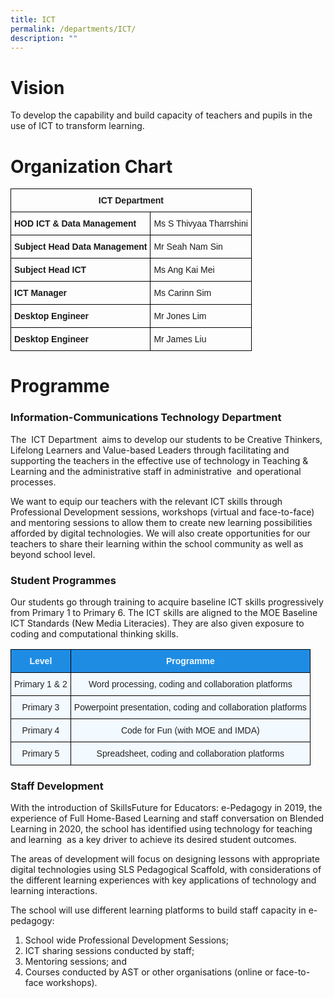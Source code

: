 ```yaml
---
title: ICT
permalink: /departments/ICT/
description: ""
---
```

# Vision 

To develop the capability and build capacity of teachers and pupils in the use of ICT to transform learning.

# Organization Chart
<style type="text/css">
.tg  {border-collapse:collapse;border-spacing:0;}
.tg td{border-color:black;border-style:solid;border-width:1px;font-family:Arial, sans-serif;font-size:14px;
  overflow:hidden;padding:10px 5px;word-break:normal;}
.tg th{border-color:black;border-style:solid;border-width:1px;font-family:Arial, sans-serif;font-size:14px;
  font-weight:normal;overflow:hidden;padding:10px 5px;word-break:normal;}
.tg .tg-1wig{font-weight:bold;text-align:left;vertical-align:top}
.tg .tg-amwm{font-weight:bold;text-align:center;vertical-align:top}
.tg .tg-0lax{text-align:left;vertical-align:top}
</style>
<table class="tg">
<thead>
  <tr>
    <th class="tg-amwm" colspan="2">ICT Department</th>
  </tr>
</thead>
<tbody>
	 <tr>
    <td class="tg-1wig">HOD ICT & Data Management</td>
    <td class="tg-0lax">Ms S Thivyaa Tharrshini</td>
  </tr>
  <tr>
    <td class="tg-1wig">Subject Head Data Management</td>
    <td class="tg-0lax">Mr Seah Nam Sin</td>
  </tr>
  <tr>
    <td class="tg-1wig">Subject Head ICT</td>
    <td class="tg-0lax">Ms Ang Kai Mei</td>
  </tr>
  <tr>
    <td class="tg-1wig">ICT Manager</td>
    <td class="tg-0lax">Ms Carinn Sim</td>
  </tr>
  <tr>
    <td class="tg-1wig">Desktop Engineer</td>
    <td class="tg-0lax">Mr Jones Lim</td>
  </tr>
  <tr>
    <td class="tg-1wig">Desktop Engineer</td>
    <td class="tg-0lax">Mr James Liu</td>
  </tr>
</tbody>
</table>

# Programme

### **Information-Communications Technology Department**
The  ICT Department  aims to develop our students to be Creative Thinkers, Lifelong Learners and Value-based Leaders through facilitating and supporting the teachers in the effective use of technology in Teaching & Learning and the administrative staff in administrative  and operational processes.  

We want to equip our teachers with the relevant ICT skills through Professional Development sessions, workshops (virtual and face-to-face) and mentoring sessions to allow them to create new learning possibilities afforded by digital technologies. We will also create opportunities for our teachers to share their learning within the school community as well as beyond school level.

### **Student Programmes**

Our students go through training to acquire baseline ICT skills progressively from Primary 1 to Primary 6. The ICT skills are aligned to the MOE Baseline ICT Standards (New Media Literacies). They are also given exposure to coding and computational thinking skills.

<style type="text/css">
.tg  {border-collapse:collapse;border-spacing:0;}
.tg td{border-color:black;border-style:solid;border-width:1px;font-family:Arial, sans-serif;font-size:14px;
  overflow:hidden;padding:10px 5px;word-break:normal;}
.tg th{border-color:black;border-style:solid;border-width:1px;font-family:Arial, sans-serif;font-size:14px;
  font-weight:normal;overflow:hidden;padding:10px 5px;word-break:normal;}
.tg .tg-ocgt{background-color:#1F8CE4;color:#F2F9FF;font-weight:bold;text-align:center;vertical-align:middle}
.tg .tg-r129{background-color:#F2F9FF;color:#222;text-align:center;vertical-align:middle}
</style>
<table class="tg">
<thead>
  <tr>
    <th class="tg-ocgt"><span style="color:#F2F9FF;background-color:#1F8CE4">Level</span></th>
    <th class="tg-ocgt"><span style="color:#F2F9FF;background-color:#1F8CE4">Programme</span></th>
  </tr>
</thead>
<tbody>
  <tr>
    <td class="tg-r129"><span style="color:#222;background-color:#F2F9FF">Primary 1 &amp; 2</span></td>
    <td class="tg-r129"><span style="color:#222;background-color:#F2F9FF">Word processing, coding and collaboration platforms</span></td>
  </tr>
  <tr>
    <td class="tg-r129"><span style="color:#222;background-color:#F2F9FF">Primary 3</span></td>
    <td class="tg-r129"><span style="color:#222;background-color:#F2F9FF">Powerpoint presentation, coding and collaboration platforms</span></td>
  </tr>
  <tr>
    <td class="tg-r129"><span style="color:#222;background-color:#F2F9FF">Primary 4</span></td>
    <td class="tg-r129"><span style="color:#222;background-color:#F2F9FF">Code for Fun (with MOE and IMDA)</span></td>
  </tr>
  <tr>
    <td class="tg-r129"><span style="color:#222;background-color:#F2F9FF">Primary 5</span></td>
    <td class="tg-r129"><span style="color:#222;background-color:#F2F9FF">Spreadsheet, coding and collaboration platforms</span></td>
  </tr>
</tbody>
</table>

### **Staff Development**

With the introduction of SkillsFuture for Educators: e-Pedagogy in 2019, the experience of Full Home-Based Learning and staff conversation on Blended Learning in 2020, the school has identified using technology for teaching and learning  as a key driver to achieve its desired student outcomes.

The areas of development will focus on designing lessons with appropriate digital technologies using SLS Pedagogical Scaffold, with considerations of the different learning experiences with key applications of technology and learning interactions.  

The school will use different learning platforms to build staff capacity in e-pedagogy:

1.  School wide Professional Development Sessions;
2.  ICT sharing sessions conducted by staff;
3.  Mentoring sessions; and
4.  Courses conducted by AST or other organisations (online or face-to-face workshops).
